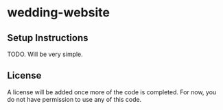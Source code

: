# wedding-website

## Setup Instructions

TODO. Will be very simple.

## License

A license will be added once more of the code is completed. For now, you do not have permission to use any of this code.
